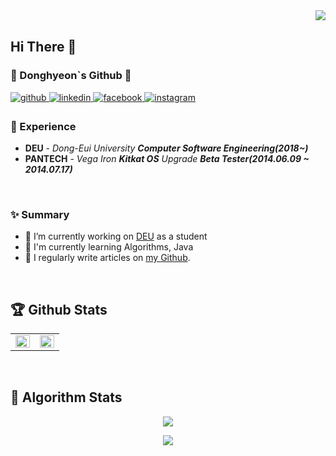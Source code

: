 <div align="right">
<img src="https://komarev.com/ghpvc/?username=Donghyeon0915&&style=flat-square" align="right" />
</div>  
  

<br/>  

## Hi There 👋  

### :seedling: Donghyeon`s Github :seedling:

<p>
<a href="https://github.com/Donghyeon0915" target="_blank">
<img src=https://img.shields.io/badge/github-%2324292e.svg?&style=for-the-badge&logo=github&logoColor=white alt=github style="margin-bottom: 5px;" />
</a>
<a href="https://github.com/Donghyeon0915" target="_blank">
<img src=https://img.shields.io/badge/git-%231E77B5.svg?&style=for-the-badge&logo=git&logoColor=white alt=linkedin style="margin-bottom: 5px;" />
</a>
<a href="https://www.facebook.com/profile.php?id=100007219727232" target="_blank">
<img src=https://img.shields.io/badge/facebook-%232E87FB.svg?&style=for-the-badge&logo=facebook&logoColor=white alt=facebook style="margin-bottom: 5px;" />
</a>
<a href="https://www.instagram.com/dongx._.2/" target="_blank">
<img src=https://img.shields.io/badge/instagram-%23000000.svg?&style=for-the-badge&logo=instagram&logoColor=white&color=dd2a7b alt=instagram style="margin-bottom: 5px;" />
</a>  
 </p>

### 💫 Experience
- **DEU** - *Dong-Eui University* ***Computer Software Engineering(2018~)***
- **PANTECH** - *Vega Iron* ***Kitkat OS*** *Upgrade* ***Beta Tester(2014.06.09 ~ 2014.07.17)***
<br/>  


### ✨ Summary

- 🔭 I’m currently working on [DEU](https://www.deu.ac.kr/) as a student
- 🌱 I'm currently learning Algorithms, Java
- 📝 I regularly write articles on [my Github](https://github.com/Donghyeon0915).  
  

<br>

## :trophy: Github Stats  
<table><tr><td valign="top" width="50%">

<img src="https://github-readme-stats.vercel.app/api?username=Donghyeon0915&show_icons=true&count_private=true&hide_border=true" align="left" style="width: 100%" />

</td><td valign="top" width="50%">

<img src="https://github-readme-stats.vercel.app/api/top-langs/?username=Donghyeon0915&hide_border=true&layout=compact" align="left" style="width: 100%" />

</td></tr></table>  

<br/>  


## :gem: Algorithm Stats  

<p align="center">
   <a href ="https://solved.ac/dongdong99"><img src ="http://mazassumnida.wtf/api/v2/generate_badge?boj=dongdong99"></a>
</p>

<p align="center">
   <a href ="https://solved.ac/dongdong99"><img src="http://mazassumnida.wtf/api/mini/generate_badge?boj=dongdong99"></a>
</p>
<br/>  


<!--
**Donghyeon0915/Donghyeon0915** is a ✨ _special_ ✨ repository because its `README.md` (this file) appears on your GitHub profile.

Here are some ideas to get you started:

- 🔭 I’m currently working on ...
- 🌱 I’m currently learning ...
- 👯 I’m looking to collaborate on ...
- 🤔 I’m looking for help with ...
- 💬 Ask me about ...
- 📫 How to reach me: ...
- 😄 Pronouns: ...
- ⚡ Fun fact: ...
- ...
-->
